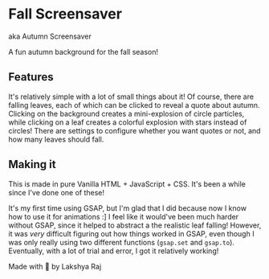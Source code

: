 # Fall Screensaver

aka Autumn Screensaver

A fun autumn background for the fall season!

## Features

It's relatively simple with a lot of small things about it! Of course, there are falling leaves, each of which can be clicked to reveal a quote about autumn. Clicking on the background creates a mini-explosion of circle particles, while clicking on a leaf creates a colorful explosion with stars instead of circles! There are settings to configure whether you want quotes or not, and how many leaves should fall.

## Making it

This is made in pure Vanilla HTML + JavaScript + CSS. It's been a while since I've done one of these!

It's my first time using GSAP, but I'm glad that I did because now I know how to use it for animations :\] I feel like it would've been much harder without GSAP, since it helped to abstract a the realistic leaf falling! However, it was *very* difficult figuring out how things worked in GSAP, even though I was only really using two different functions (`gsap.set` and `gsap.to`). Eventually, with a lot of trial and error, I got it relatively working!

Made with 💖 by Lakshya Raj
